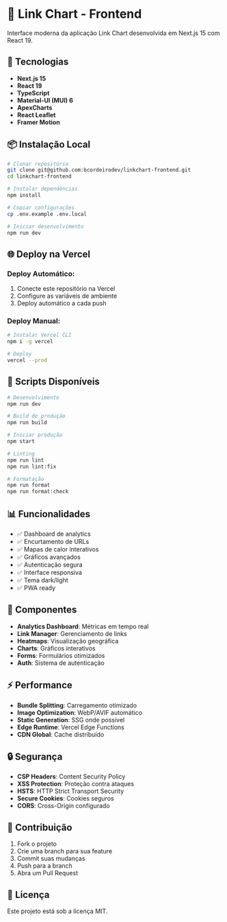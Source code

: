 # 🔗 Link Chart - Frontend

Interface moderna da aplicação Link Chart desenvolvida em Next.js 15 com React 19.

## 🚀 Tecnologias

- **Next.js 15**
- **React 19**
- **TypeScript**
- **Material-UI (MUI) 6**
- **ApexCharts**
- **React Leaflet**
- **Framer Motion**

## 📦 Instalação Local

```bash
# Clonar repositório
git clone git@github.com:bcordeirodev/linkchart-frontend.git
cd linkchart-frontend

# Instalar dependências
npm install

# Copiar configurações
cp .env.example .env.local

# Iniciar desenvolvimento
npm run dev
```

## 🌐 Deploy na Vercel

### Deploy Automático:
1. Conecte este repositório na Vercel
2. Configure as variáveis de ambiente
3. Deploy automático a cada push

### Deploy Manual:
```bash
# Instalar Vercel CLI
npm i -g vercel

# Deploy
vercel --prod
```

## 🔧 Scripts Disponíveis

```bash
# Desenvolvimento
npm run dev

# Build de produção
npm run build

# Iniciar produção
npm start

# Linting
npm run lint
npm run lint:fix

# Formatação
npm run format
npm run format:check
```

## 📊 Funcionalidades

- ✅ Dashboard de analytics
- ✅ Encurtamento de URLs
- ✅ Mapas de calor interativos
- ✅ Gráficos avançados
- ✅ Autenticação segura
- ✅ Interface responsiva
- ✅ Tema dark/light
- ✅ PWA ready

## 🎨 Componentes

- **Analytics Dashboard**: Métricas em tempo real
- **Link Manager**: Gerenciamento de links
- **Heatmaps**: Visualização geográfica
- **Charts**: Gráficos interativos
- **Forms**: Formulários otimizados
- **Auth**: Sistema de autenticação

## ⚡ Performance

- **Bundle Splitting**: Carregamento otimizado
- **Image Optimization**: WebP/AVIF automático
- **Static Generation**: SSG onde possível
- **Edge Runtime**: Vercel Edge Functions
- **CDN Global**: Cache distribuído

## 🔒 Segurança

- **CSP Headers**: Content Security Policy
- **XSS Protection**: Proteção contra ataques
- **HSTS**: HTTP Strict Transport Security
- **Secure Cookies**: Cookies seguros
- **CORS**: Cross-Origin configurado

## 🤝 Contribuição

1. Fork o projeto
2. Crie uma branch para sua feature
3. Commit suas mudanças
4. Push para a branch
5. Abra um Pull Request

## 📄 Licença

Este projeto está sob a licença MIT.
